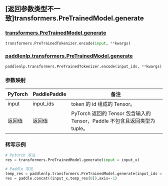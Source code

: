 ## [返回参数类型不一致]transformers.PreTrainedModel.generate

### [transformers.PreTrainedModel.generate](https://github.com/huggingface/transformers/blob/0fdea8607d7e01eb0e38a1ebeb7feee30a22f0cf/src/transformers/generation/utils.py#L1567)

```python
transformers.PreTrainedTokenizer.encode(input, **kwargs)
```

### [paddlenlp.transformers.PreTrainedModel.generate](https://github.com/PaddlePaddle/PaddleNLP/blob/88d4b19bc6865fb28c11d2ce83d07c3b4b8dc423/paddlenlp/generation/utils.py#L604)

```python
paddlenlp.transformers.PreTrainedTokenizer.encode(input_ids, **kwargs)
```

### 参数映射

| PyTorch       | PaddlePaddle | 备注                                                   |
| ------------- | ------------ | ------------------------------------------------------ |
| input         | input_ids    | token 的 id 组成的 Tensor。 |
| 返回值         | 返回值        | PyTorch 返回的 Tensor 包含输入的 Tensor，Paddle 不包含且返回类型为 tuple。|

### 转写示例

```python
# Pytorch 写法
res = transformers.PreTrainedModel.generate(input = input_x)

# Paddle 写法
temp_res = paddlenlp.transformers.PreTrainedModel.generate(input_ids = input_x)
res = paddle.concat((input_x,temp_res[0]),axis=-1)
```
